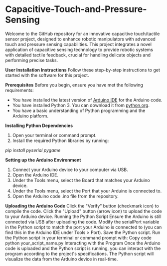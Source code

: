 # Capacitive-Touch-and-Pressure-Sensing

Welcome to the GitHub repository for an innovative capacitive touch/tactile sensor project, designed to enhance robotic manipulators with advanced touch and pressure sensing capabilities. This project integrates a novel application of capacitive sensing technology to provide robotic systems with detailed tactile feedback, crucial for handling delicate objects and performing precise tasks.

**User Installation Instructions**
Follow these step-by-step instructions to get started with the software for this project.

**Prerequisites**
Before you begin, ensure you have met the following requirements:

- You have installed the latest version of [Arduino IDE](https://www.arduino.cc/en/software) for the Arduino code.
- You have installed Python 3. You can download it from [python.org](https://www.python.org/downloads/).
- You have a basic understanding of Python programming and the Arduino platform.

**Installing Python Dependencies**
1. Open your terminal or command prompt.
2. Install the required Python libraries by running:

_pip install pyserial pygame_

**Setting up the Arduino Environment**
1. Connect your Arduino device to your computer via USB.
2. Open the Arduino IDE.
3. Under the Tools menu, select the Board that matches your Arduino device.
4. Under the Tools menu, select the Port that your Arduino is connected to.
5. Open the Arduino code .ino file from the repository.
   
**Uploading the Arduino Code**
Click the "Verify" button (checkmark icon) to compile the code.
Click the "Upload" button (arrow icon) to upload the code to your Arduino device.
Running the Python Script
Ensure the Arduino is still connected via USB after uploading the code.
Modify the serialPort variable in the Python script to match the port your Arduino is connected to (you can find this in the Arduino IDE under Tools > Port).
Save the Python script.
Run the Python script in your terminal or command prompt with:
Copy code
python your_script_name.py
Interacting with the Program
Once the Arduino code is uploaded and the Python script is running, you can interact with the program according to the project's specifications.
The Python script will visualize the data from the Arduino device in real-time.
